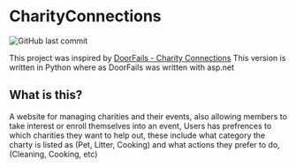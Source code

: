 # CharityConnections

![GitHub last commit](https://img.shields.io/github/last-commit/TropicalShadow/CharityConnection?style=flat-square)

This project was inspired by [DoorFails - Charity Connections](https://github.com/philipbraatz/CharityConnections)
This version is written in Python where as DoorFails was written with asp.net

## What is this?
A website for managing charities and their events, also allowing members to take interest or enroll themselves into an event, Users has prefrences to which charities they want to help out, these include what category the charty is listed as (Pet, Litter, Cooking) and what actions they prefer to do, (Cleaning, Cooking, etc)
